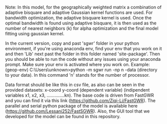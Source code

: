 Note: In this model, for the geographically weighted matrix a combination of adaptive bisquare and adaptive Gaussian kernel functions are used. For bandwidth optimization, the adaptive bisquare kernel is used. Once the optimal bandwidth is found using adaptive bisquare, it is then used as the number of nearest neighbors (k) for alpha optimization and the final model fitting using gaussian kernel.  

In the current version, copy and past 'sgwr' folder in your python environment, if you're using anaconda env, find your env that you work on it and then 'Lib' next past the folder in this folder named 'site-package'. Then you should be able to run the code without any issues using your anaconda prompt. Make sure your env is activated where you work on. Example: (geop-env) C:\Users\unknown>python -m sgwr run -np n -data (directory to your data). In this command 'n' stands for the number of processor. 

Data format should be like this in csv file, as also can be seen in the provided datasets: 
x-coord   y-coord   (dependent variable) (indipendent variables x1, x2, x3, ..............kn). 
The base code is driven from FastGWR and you can find it via this link (https://github.com/Ziqi-Li/FastGWR). 
The parallel and serial python package of the model is available here (https://github.com/Lessani252/FastSGWR). Also, the GUI tool that we developed for the model can be found in this repository. 
